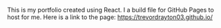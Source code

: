 This is my portfolio created using React. I a build file for GitHub Pages to host for me. Here is a link to the page: https://trevordrayton03.github.io/
